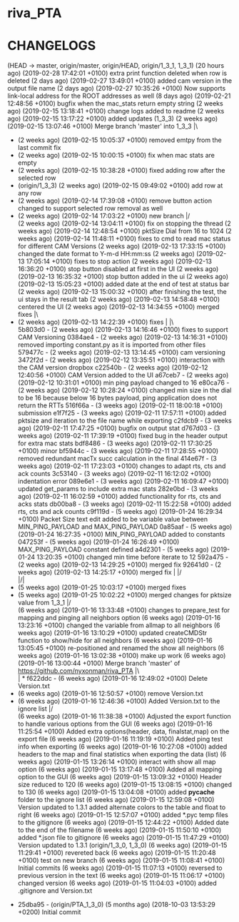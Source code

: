 # riva_PTA

# CHANGELOGS

(HEAD -> master, origin/master, origin/HEAD, origin/1_3_1, 1_3_1) (20 hours ago) (2019-02-28 17:42:01 +0100) <Shakya> extra print function deleted when row is deleted
(2 days ago) (2019-02-27 13:49:01 +0100) <Shakya> added cam version in the output file name
(2 days ago) (2019-02-27 10:35:26 +0100) <Shakya> Now supports link-local address for the ROOT addresses as well
(8 days ago) (2019-02-21 12:48:56 +0100) <Shakya> bugfix when the mac_stats return empty string
(2 weeks ago) (2019-02-15 13:18:41 +0100) <Shakya> change logs added to readme
(2 weeks ago) (2019-02-15 13:17:22 +0100) <Shakya> added updates
(1_3_3) (2 weeks ago) (2019-02-15 13:07:46 +0100) <Shakya> Merge branch 'master' into 1_3_3
|\  
- (2 weeks ago) (2019-02-15 10:05:37 +0100) <Shakya> removed emtpy from the last commit fix
- (2 weeks ago) (2019-02-15 10:00:15 +0100) <Shakya> fix when mac stats are empty
- (2 weeks ago) (2019-02-15 10:38:28 +0100) <Shakya> fixed adding row after the selected row
- (origin/1_3_3) (2 weeks ago) (2019-02-15 09:49:02 +0100) <Shakya> add row at any row
- (2 weeks ago) (2019-02-14 17:39:08 +0100) <Shakya> remove button action changed to support selected row removal as well
- (2 weeks ago) (2019-02-14 17:03:22 +0100) <Shakya> new branch
|/  
(2 weeks ago) (2019-02-14 13:04:11 +0100) <Shakya> fix on stopping the thread
(2 weeks ago) (2019-02-14 12:48:54 +0100) <Shakya> pktSize Dial from 16 to 1024
(2 weeks ago) (2019-02-14 11:48:11 +0100) <Shakya> fixes to cmd to read mac status for different CAM Versions
(2 weeks ago) (2019-02-13 17:33:15 +0100) <Shakya> changed the date format to Y-m-d HH:mm:ss
(2 weeks ago) (2019-02-13 17:05:14 +0100) <Shakya> fixes to stop action
(2 weeks ago) (2019-02-13 16:36:20 +0100) <Shakya> stop button disabled at first in the UI
(2 weeks ago) (2019-02-13 16:35:32 +0100) <Shakya> stop button added in the ui
(2 weeks ago) (2019-02-13 15:05:23 +0100) <Shakya> added date at the end of test at status bar
(2 weeks ago) (2019-02-13 15:00:32 +0100) <Shakya> after finishing the test, the ui stays in the result tab
(2 weeks ago) (2019-02-13 14:58:48 +0100) <Shakya> centered the UI
(2 weeks ago) (2019-02-13 14:34:55 +0100) <Shakya> merged fixes
|\  
- (2 weeks ago) (2019-02-13 14:22:39 +0100) <Shakya> fixes
| |\  
5b803d0 - (2 weeks ago) (2019-02-13 14:16:46 +0100) <Shakya> fixes to support CAM Versioning
0384ae4 - (2 weeks ago) (2019-02-13 14:16:31 +0100) <Shakya> removed importing constant.py as it is imported from other files
579477c - (2 weeks ago) (2019-02-13 13:14:45 +0100) <Shakya> cam versioning
3472f2d - (2 weeks ago) (2019-02-12 13:35:51 +0100) <Shakya> interaction with the CAM version dropbox
c22540b - (2 weeks ago) (2019-02-12 12:40:56 +0100) <Shakya> CAM Version added to the UI
a67ceb7 - (2 weeks ago) (2019-02-12 10:31:01 +0100) <Shakya> min ping payload changed to 16
e80ca76 - (2 weeks ago) (2019-02-12 10:28:24 +0100) <Shakya> changed min size in the dial to be 16 because below 16 bytes payload, ping application does not return the RTTs
516f66a - (3 weeks ago) (2019-02-11 18:00:18 +0100) <Shakya> submission
e1f7f25 - (3 weeks ago) (2019-02-11 17:57:11 +0100) <Shakya> added pktsize and iteration to the file name while exporting
c2fdcb9 - (3 weeks ago) (2019-02-11 17:47:25 +0100) <Shakya> bugfix on output stat
d767d03 - (3 weeks ago) (2019-02-11 17:39:19 +0100) <Shakya> fixed bug in the header output for extra mac stats
bdf8486 - (3 weeks ago) (2019-02-11 17:30:25 +0100) <Shakya> minor
bf5944c - (3 weeks ago) (2019-02-11 17:28:55 +0100) <Shakya> removed redundant macTx succ calculation in the final
414e67f - (3 weeks ago) (2019-02-11 17:23:03 +0100) <Shakya> changes to adapt rts, cts and ack counts
3c53140 - (3 weeks ago) (2019-02-11 16:12:02 +0100) <Shakya> indentation error
089e6e1 - (3 weeks ago) (2019-02-11 16:09:47 +0100) <Shakya> updated get_params to include extra mac stats
282e0bd - (3 weeks ago) (2019-02-11 16:02:59 +0100) <Shakya> added functionality for rts, cts and acks stats
db00ba8 - (3 weeks ago) (2019-02-11 15:22:58 +0100) <Shakya> added rts, cts and ack counts
c9f119d - (5 weeks ago) (2019-01-24 16:29:34 +0100) <Shakya> Packet Size text edit added to be variable value between MIN_PING_PAYLOAD and MAX_PING_PAYLOAD
0a85aaf - (5 weeks ago) (2019-01-24 16:27:35 +0100) <Shakya> MIN_PING_PAYLOAD added to constants
047253f - (5 weeks ago) (2019-01-24 16:26:49 +0100) <Shakya> MAX_PING_PAYLOAD constant defined
a4d2301 - (5 weeks ago) (2019-01-24 13:20:35 +0100) <Shakya> changed min time before iterate to 12
592a475 - (2 weeks ago) (2019-02-13 14:29:25 +0100) <Shakya> merged fix
92641d0 - (2 weeks ago) (2019-02-13 14:25:17 +0100) <Shakya> merged fix
| |/  
|/|   
- (5 weeks ago) (2019-01-25 10:03:17 +0100) <Shakya> merged fixes
- (5 weeks ago) (2019-01-25 10:02:22 +0100) <Shakya> merged changes for pktsize value from 1_3_1
|/  
(6 weeks ago) (2019-01-16 13:33:48 +0100) <Shakya> changes to prepare_test for mapping and pinging all neighbors option
(6 weeks ago) (2019-01-16 13:23:16 +0100) <Shakya> changed the variable from allmap to all neighbors
(6 weeks ago) (2019-01-16 13:10:29 +0100) <Shakya> updated createCMDStr function to show/hide for all neighbors
(6 weeks ago) (2019-01-16 13:05:45 +0100) <Shakya> re-positioned and renamed the show all neighbors
(6 weeks ago) (2019-01-16 13:02:38 +0100) <Shakya> make up work
(6 weeks ago) (2019-01-16 13:00:44 +0100) <Shakya> Merge branch 'master' of https://github.com/nyxonman/riva_PTA
|\  
| * f622ddc - (6 weeks ago) (2019-01-16 12:49:02 +0100) <nyxonman> Delete Version.txt
- (6 weeks ago) (2019-01-16 12:50:57 +0100) <Shakya> remove Version.txt
- (6 weeks ago) (2019-01-16 12:46:36 +0100) <Shakya> Added Version.txt to the ignore list
|/  
(6 weeks ago) (2019-01-16 11:38:38 +0100) <Shakya> Adjusted the export function to handle various options from the GUI
(6 weeks ago) (2019-01-16 11:25:54 +0100) <Shakya> Added extra options(header, data, finalstat,map) on the export file
(6 weeks ago) (2019-01-16 11:19:19 +0100) <Shakya> Added ping test info when exporting
(6 weeks ago) (2019-01-16 10:27:08 +0100) <Shakya> added headers to the map and final statistics when exporting the data
(list) (6 weeks ago) (2019-01-15 13:26:14 +0100) <Shakya> interact with show all map option
(6 weeks ago) (2019-01-15 13:17:48 +0100) <Shakya> Added all mapping option to the GUI
(6 weeks ago) (2019-01-15 13:09:32 +0100) <Shakya> Header size reduced to 120
(6 weeks ago) (2019-01-15 13:08:15 +0100) <Shakya> changed to 130
(6 weeks ago) (2019-01-15 13:04:08 +0100) <Shakya> added __pycache__ folder to the ignore list
(6 weeks ago) (2019-01-15 12:59:08 +0100) <Shakya> Version updated to 1.3.1 added alternate colors to the table and float to right
(6 weeks ago) (2019-01-15 12:57:07 +0100) <Shakya> added *.pyc temp files to the gitignore
(6 weeks ago) (2019-01-15 12:44:22 +0100) <Shakya> Added date to the end of the filename
(6 weeks ago) (2019-01-15 11:50:10 +0100) <Shakya> added *.json file to gitignore
(6 weeks ago) (2019-01-15 11:47:29 +0100) <Shakya> Version updated to 1.3.1
(origin/1_3_0, 1_3_0) (6 weeks ago) (2019-01-15 11:29:41 +0100) <Shakya> revereted back
(6 weeks ago) (2019-01-15 11:20:48 +0100) <Shakya> test on new branch
(6 weeks ago) (2019-01-15 11:08:41 +0100) <Shakya> Initial commits
(6 weeks ago) (2019-01-15 11:07:13 +0100) <Shakya> reversed to previous version in the text
(6 weeks ago) (2019-01-15 11:06:17 +0100) <Shakya> changed version
(6 weeks ago) (2019-01-15 11:04:03 +0100) <Shakya> added .gitignore and Version.txt
* 25dba95 - (origin/PTA_1_3_0) (5 months ago) (2018-10-03 13:53:29 +0200) <nyxonman> Initial commit
